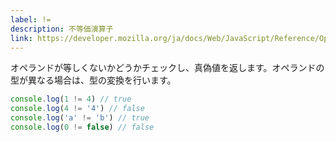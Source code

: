 ```yaml
---
label: !=
description: 不等価演算子
link: https://developer.mozilla.org/ja/docs/Web/JavaScript/Reference/Operators/Inequality
---
```


オペランドが等しくないかどうかチェックし、真偽値を返します。オペランドの型が異なる場合は、型の変換を行います。

```typescript
console.log(1 != 4) // true
console.log(4 != '4') // false
console.log('a' != 'b') // true
console.log(0 != false) // false
```
